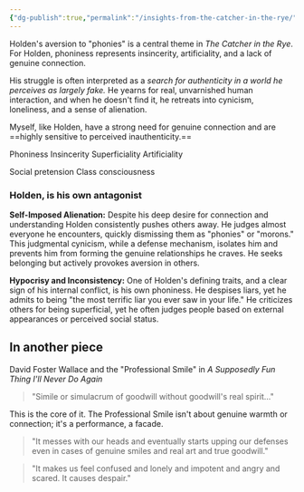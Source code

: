 ```yaml
---
{"dg-publish":true,"permalink":"/insights-from-the-catcher-in-the-rye/","tags":["Label/Hamid-Ebadi"]}
---
```


Holden's aversion to "phonies" is a central theme in _The Catcher in the Rye_. For Holden, phoniness represents insincerity, artificiality, and a lack of genuine connection.

His struggle is often interpreted as a *search for authenticity in a world he perceives as largely fake.* He yearns for real, unvarnished human interaction, and when he doesn't find it, he retreats into cynicism, loneliness, and a sense of alienation.

Myself, like Holden, have a strong need for genuine connection and are ==highly sensitive to perceived inauthenticity.==

Phoniness
Insincerity 
Superficiality 
Artificiality 

Social pretension
Class consciousness 

### Holden, is his own **antagonist**

**Self-Imposed Alienation:** Despite his deep desire for connection and understanding Holden consistently pushes others away. He judges almost everyone he encounters, quickly dismissing them as "phonies" or "morons." This judgmental cynicism, while a defense mechanism, isolates him and prevents him from forming the genuine relationships he craves. He seeks belonging but actively provokes aversion in others.

**Hypocrisy and Inconsistency:** One of Holden's defining traits, and a clear sign of his internal conflict, is his own phoniness. He despises liars, yet he admits to being "the most terrific liar you ever saw in your life." He criticizes others for being superficial, yet he often judges people based on external appearances or perceived social status.

## In another piece

David Foster Wallace and the "Professional Smile" in _A Supposedly Fun Thing I'll Never Do Again_

> "Simile or simulacrum of goodwill without goodwill's real spirit..." 

This is the core of it. The Professional Smile isn't about genuine warmth or connection; it's a performance, a facade.

>"It messes with our heads and eventually starts upping our defenses even in cases of genuine smiles and real art and true goodwill."

> "It makes us feel confused and lonely and impotent and angry and scared. It causes despair."
